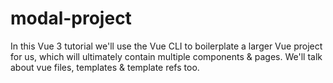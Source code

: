 # modal-project
In this Vue 3 tutorial we'll use the Vue CLI to boilerplate a larger Vue project for us, which will ultimately contain multiple components &amp; pages. We'll talk about vue files, templates &amp; template refs too.
